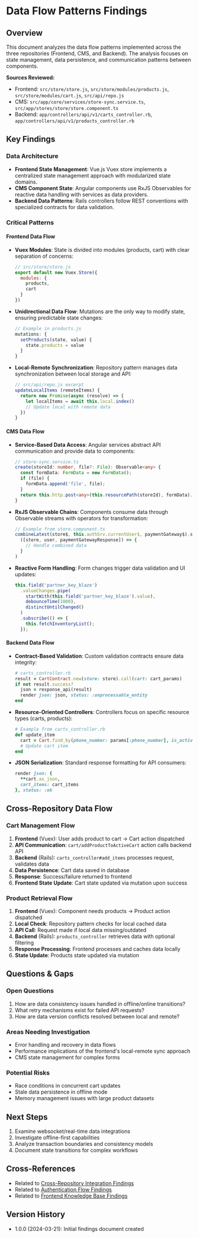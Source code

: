 # Data Flow Patterns Findings

## Overview
This document analyzes the data flow patterns implemented across the three repositories (Frontend, CMS, and Backend). The analysis focuses on state management, data persistence, and communication patterns between components.

**Sources Reviewed:**
- Frontend: `src/store/store.js`, `src/store/modules/products.js`, `src/store/modules/cart.js`, `src/api/repo.js`
- CMS: `src/app/core/services/store-sync.service.ts`, `src/app/stores/store/store.component.ts`
- Backend: `app/controllers/api/v1/carts_controller.rb`, `app/controllers/api/v1/products_controller.rb`

## Key Findings

### Data Architecture
- **Frontend State Management**: Vue.js Vuex store implements a centralized state management approach with modularized state domains.
- **CMS Component State**: Angular components use RxJS Observables for reactive data handling with services as data providers.
- **Backend Data Patterns**: Rails controllers follow REST conventions with specialized contracts for data validation.

### Critical Patterns

#### Frontend Data Flow
- **Vuex Modules**: State is divided into modules (products, cart) with clear separation of concerns:
  ```javascript
  // src/store/store.js
  export default new Vuex.Store({
    modules: {
      products,
      cart
    }
  })
  ```
- **Unidirectional Data Flow**: Mutations are the only way to modify state, ensuring predictable state changes:
  ```javascript
  // Example in products.js
  mutations: {
    setProducts(state, value) {
      state.products = value
    }
  }
  ```
- **Local-Remote Synchronization**: Repository pattern manages data synchronization between local storage and API:
  ```javascript
  // src/api/repo.js excerpt
  updateLocalItems (remoteItems) {
    return new Promise(async (resolve) => {
      let localItems = await this.local.index()
      // Update local with remote data
    })
  }
  ```

#### CMS Data Flow
- **Service-Based Data Access**: Angular services abstract API communication and provide data to components:
  ```typescript
  // store-sync.service.ts
  create(storeId: number, file?: File): Observable<any> {
    const formData: FormData = new FormData();
    if (file) {
      formData.append('file', file);
    }
    return this.http.post<any>(this.resourcePath(storeId), formData)...
  }
  ```
- **RxJS Observable Chains**: Components consume data through Observable streams with operators for transformation:
  ```typescript
  // Example from store.component.ts
  combineLatest(store$, this.authSrv.currentUser$, paymentGateway$).subscribe(
    ([store, user, paymentGatewayResponse]) => {
      // Handle combined data
    }
  )
  ```
- **Reactive Form Handling**: Form changes trigger data validation and UI updates:
  ```typescript
  this.field('partner_key_blaze')
    .valueChanges.pipe(
      startWith(this.field('partner_key_blaze').value),
      debounceTime(1000),
      distinctUntilChanged()
    )
    .subscribe(() => {
      this.fetchInventoryList();
    });
  ```

#### Backend Data Flow
- **Contract-Based Validation**: Custom validation contracts ensure data integrity:
  ```ruby
  # carts_controller.rb
  result = CartContract.new(store: store).call(cart: cart_params)
  if not result.success?
    json = response_api(result)
    render json: json, status: :unprocessable_entity
  end
  ```
- **Resource-Oriented Controllers**: Controllers focus on specific resource types (carts, products):
  ```ruby
  # Example from carts_controller.rb
  def update_item
    cart = Cart.find_by(phone_number: params[:phone_number], is_active: true)
    # Update cart item
  end
  ```
- **JSON Serialization**: Standard response formatting for API consumers:
  ```ruby
  render json: {
    **cart.as_json,
    cart_items: cart_items
  }, status: :ok
  ```

## Cross-Repository Data Flow

### Cart Management Flow
1. **Frontend** (Vuex): User adds product to cart → Cart action dispatched
2. **API Communication**: `cart/addProductToActiveCart` action calls backend API
3. **Backend** (Rails): `carts_controller#add_items` processes request, validates data
4. **Data Persistence**: Cart data saved in database
5. **Response**: Success/failure returned to frontend
6. **Frontend State Update**: Cart state updated via mutation upon success

### Product Retrieval Flow
1. **Frontend** (Vuex): Component needs products → Product action dispatched
2. **Local Check**: Repository pattern checks for local cached data
3. **API Call**: Request made if local data missing/outdated
4. **Backend** (Rails): `products_controller` retrieves data with optional filtering
5. **Response Processing**: Frontend processes and caches data locally
6. **State Update**: Products state updated via mutation

## Questions & Gaps

### Open Questions
1. How are data consistency issues handled in offline/online transitions?
2. What retry mechanisms exist for failed API requests?
3. How are data version conflicts resolved between local and remote?

### Areas Needing Investigation
- Error handling and recovery in data flows
- Performance implications of the frontend's local-remote sync approach
- CMS state management for complex forms

### Potential Risks
- Race conditions in concurrent cart updates
- Stale data persistence in offline mode
- Memory management issues with large product datasets

## Next Steps
1. Examine websocket/real-time data integrations
2. Investigate offline-first capabilities
3. Analyze transaction boundaries and consistency models
4. Document state transitions for complex workflows

## Cross-References
- Related to [Cross-Repository Integration Findings](cross-repository-integration-findings.md)
- Related to [Authentication Flow Findings](authentication-flow-findings.md)
- Related to [Frontend Knowledge Base Findings](frontend-knowledge-base-findings.md)

## Version History
- 1.0.0 (2024-03-21): Initial findings document created 